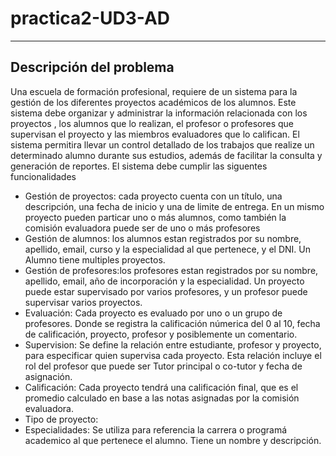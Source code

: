 # practica2-UD3-AD
---
## Descripción del problema
Una escuela de formación profesional, requiere de un sistema para la gestión de los diferentes proyectos académicos de los alumnos. Este sistema debe organizar y administrar la información relacionada con los proyectos , los alumnos que lo realizan, el profesor o profesores que supervisan el proyecto y las miembros evaluadores que lo califican. El sistema permitira llevar un control detallado de los trabajos que realize un determinado alumno durante sus estudios, además de facilitar la consulta y generación de reportes. El sistema debe cumplir las siguentes funcionalidades

- Gestión de proyectos: cada proyecto cuenta con un título, una descripción, una fecha de inicio y una de limite de entrega. En un mismo proyecto pueden particar uno o más alumnos, como también la comisión evaluadora puede ser de uno o más profesores
- Gestión de alumnos: los alumnos estan registrados por su nombre, apellido, email, curso y la especialidad al que pertenece, y el DNI. Un Alumno tiene multiples proyectos.
- Gestión de profesores:los profesores estan registrados por su nombre, apellido, email, año de incorporación y la especialidad. Un proyecto puede estar supervisado por varios profesores, y un profesor puede supervisar varios proyectos.
- Evaluación: Cada proyecto es evaluado por uno o un grupo de profesores. Donde se registra la calificación númerica del 0 al 10, fecha de calificación, proyecto, profesor y posiblemente un comentario.
- Supervision: Se define la relación entre estudiante, profesor y proyecto, para especificar quien supervisa cada proyecto. Esta relación incluye el rol del profesor que puede ser Tutor principal o co-tutor y fecha de asignación.
- Calificación: Cada proyecto tendrá una calificación final, que es el promedio calculado en base a las notas asignadas por la comisión evaluadora.
- Tipo de proyecto: 
- Especialidades: Se utiliza para referencia la carrera o programá academico al que pertenece el alumno. Tiene un nombre y descripción.
  
